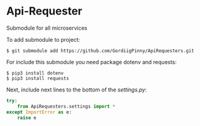 # Api-Requester
Submodule for all microservices

To add submodule to project:
```shell script
$ git submodule add https://github.com/GordiigPinny/ApiRequesters.git
```

For include this submodule you need package dotenv and requests:
```shell script
$ pip3 install dotenv
$ pip3 install requests
```

Next, include next lines to the bottom of the *settings.py*:
```python
try:
    from ApiRequesters.settings import *
except ImportError as e:
    raise e
```